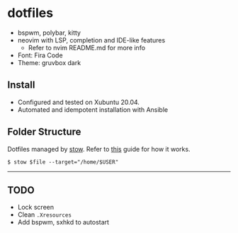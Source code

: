 # dotfiles
- bspwm, polybar, kitty
- neovim with LSP, completion and IDE-like features
  - Refer to nvim README.md for more info
- Font: Fira Code
- Theme: gruvbox dark

## Install
- Configured and tested on Xubuntu 20.04.
- Automated and idempotent installation with Ansible

## Folder Structure
Dotfiles managed by [stow](https://www.gnu.org/software/stow/). Refer to
[this](http://brandon.invergo.net/news/2012-05-26-using-gnu-stow-to-manage-your-dotfiles.html) guide for how it works.
```
$ stow $file --target="/home/$USER"
```

---
## TODO
- Lock screen
- Clean `.Xresources`
- Add bspwm, sxhkd to autostart
